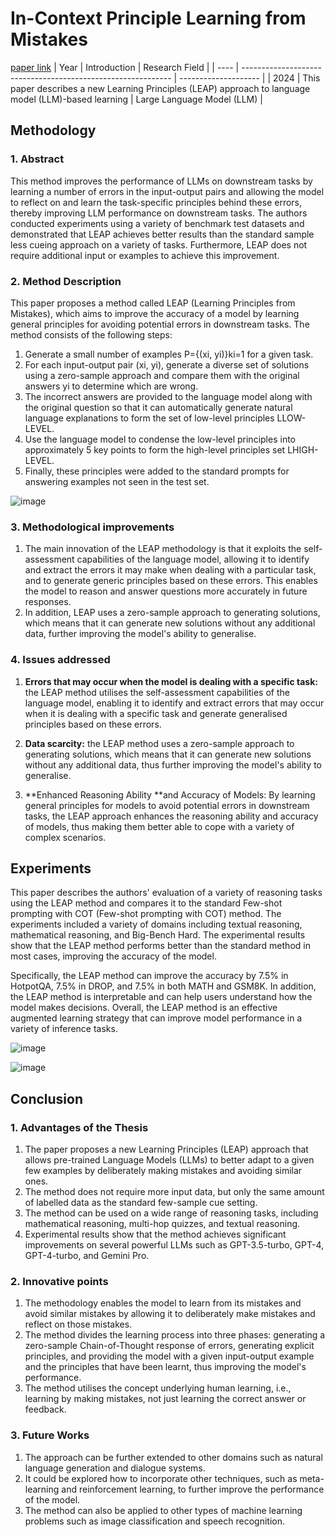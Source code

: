 # In-Context Principle Learning from Mistakes
[paper link](https://arxiv.org/pdf/2402.05403) 
| Year | Introduction                                                         | Research Field                 |
| ---- | ------------------------------------------------------------ | -------------------- |
| 2024 |  This paper describes a new Learning Principles (LEAP) approach to language model (LLM)-based learning         | Large Language Model (LLM)         |

## Methodology

### 1. Abstract
This method improves the performance of LLMs on downstream tasks by learning a number of errors in the input-output pairs and allowing the model to reflect on and learn the task-specific principles behind these errors, thereby improving LLM performance on downstream tasks. The authors conducted experiments using a variety of benchmark test datasets and demonstrated that LEAP achieves better results than the standard sample less cueing approach on a variety of tasks. Furthermore, LEAP does not require additional input or examples to achieve this improvement.

### 2. Method Description 
This paper proposes a method called LEAP (Learning Principles from Mistakes), which aims to improve the accuracy of a model by learning general principles for avoiding potential errors in downstream tasks. The method consists of the following steps:

  1. Generate a small number of examples P={(xi, yi)}ki=1 for a given task.
  2. For each input-output pair (xi, yi), generate a diverse set of solutions using a zero-sample approach and compare them with the original answers yi to determine which are wrong.
  3. The incorrect answers are provided to the language model along with the original question so that it can automatically generate natural language explanations to form the set of low-level principles LLOW-LEVEL.
  4. Use the language model to condense the low-level principles into approximately 5 key points to form the high-level principles set LHIGH-LEVEL.
  5. Finally, these principles were added to the standard prompts for answering examples not seen in the test set.

![image](https://github.com/user-attachments/assets/c1435de4-2135-429a-be34-7e37539e48dd)
 
### 3. Methodological improvements
  1. The main innovation of the LEAP methodology is that it exploits the self-assessment capabilities of the language model, allowing it to identify and extract the errors it may make when dealing with a particular task, and to generate generic principles based on these errors. This enables the model to reason and answer questions more accurately in future responses.
  2. In addition, LEAP uses a zero-sample approach to generating solutions, which means that it can generate new solutions without any additional data, further improving the model's ability to generalise.

### 4. Issues addressed 
  1. **Errors that may occur when the model is dealing with a specific task:** the LEAP method utilises the self-assessment capabilities of the language model, enabling it to identify and extract errors that may occur when it is dealing with a specific task and generate generalised principles based on these errors.

  2. **Data scarcity:** the LEAP method uses a zero-sample approach to generating solutions, which means that it can generate new solutions without any additional data, thus further improving the model's ability to generalise.

  3. **Enhanced Reasoning Ability **and Accuracy of Models: By learning general principles for models to avoid potential errors in downstream tasks, the LEAP approach enhances the reasoning ability and accuracy of models, thus making them better able to cope with a variety of complex scenarios.

## Experiments
This paper describes the authors' evaluation of a variety of reasoning tasks using the LEAP method and compares it to the standard Few-shot prompting with COT (Few-shot prompting with COT) method. The experiments included a variety of domains including textual reasoning, mathematical reasoning, and Big-Bench Hard. The experimental results show that the LEAP method performs better than the standard method in most cases, improving the accuracy of the model.

Specifically, the LEAP method can improve the accuracy by 7.5% in HotpotQA, 7.5% in DROP, and 7.5% in both MATH and GSM8K. In addition, the LEAP method is interpretable and can help users understand how the model makes decisions. Overall, the LEAP method is an effective augmented learning strategy that can improve model performance in a variety of inference tasks. 

![image](https://github.com/user-attachments/assets/8c11464b-92e0-4e7f-ba13-849abd259814)

![image](https://github.com/user-attachments/assets/1bbbd7e3-fbb8-400a-8cdd-9df52ce2ba9a)

## Conclusion

### 1. Advantages of the Thesis
  1. The paper proposes a new Learning Principles (LEAP) approach that allows pre-trained Language Models (LLMs) to better adapt to a given few examples by deliberately making mistakes and avoiding similar ones.
  2. The method does not require more input data, but only the same amount of labelled data as the standard few-sample cue setting.
  3. The method can be used on a wide range of reasoning tasks, including mathematical reasoning, multi-hop quizzes, and textual reasoning.
  4. Experimental results show that the method achieves significant improvements on several powerful LLMs such as GPT-3.5-turbo, GPT-4, GPT-4-turbo, and Gemini Pro.

### 2. Innovative points
  1. The methodology enables the model to learn from its mistakes and avoid similar mistakes by allowing it to deliberately make mistakes and reflect on those mistakes.
  2. The method divides the learning process into three phases: generating a zero-sample Chain-of-Thought response of errors, generating explicit principles, and providing the model with a given input-output example and the principles that have been learnt, thus improving the model's performance.
  3. The method utilises the concept underlying human learning, i.e., learning by making mistakes, not just learning the correct answer or feedback. 

### 3. Future Works
  1. The approach can be further extended to other domains such as natural language generation and dialogue systems.
  2. It could be explored how to incorporate other techniques, such as meta-learning and reinforcement learning, to further improve the performance of the model.
  3. The method can also be applied to other types of machine learning problems such as image classification and speech recognition.    

